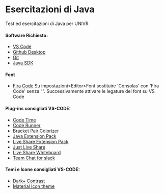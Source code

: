 # Esercitazioni di Java
Test ed esercitazioni di Java per UNIVR


#### Software Richiesto:
<ul>
<li><a href="https://code.visualstudio.com/">VS Code</a></li>
<li><a href="https://desktop.github.com/">Github Desktop</a></li>
<li><a href="https://git-scm.com/downloads">Git</a></li>
<li><a href="https://www.oracle.com/technetwork/java/javase/downloads/jdk8-downloads-2133151.html">Java SDK</a></li>
</ul>

#### Font
<ul>
<li><a href="https://github.com/tonsky/FiraCode">Fira Code</a>
Su impostazioni>Editor>Font sostituire 'Consolas' con 'Fira Code' senza ' '. Successivamente attivare le legature del font su VS Code</li>
</ul>

#### Plug-ins consigliati VS-CODE:
<ul>
<li><a href="https://marketplace.visualstudio.com/items?itemName=softwaredotcom.swdc-vscode">Code Time</a></li>
<li><a href="https://marketplace.visualstudio.com/items?itemName=formulahendry.code-runner">Code Runner</a></li>
<li><a href="https://marketplace.visualstudio.com/items?itemName=CoenraadS.bracket-pair-colorizer-2">Bracket Pair Colorizer</a></li>
<li><a href="https://marketplace.visualstudio.com/items?itemName=vscjava.vscode-java-pack">Java Extension Pack</a></li>
<li><a href="https://marketplace.visualstudio.com/items?itemName=MS-vsliveshare.vsliveshare-pack">Live Share Extension Pack</a></li>
<li><a href="https://marketplace.visualstudio.com/items?itemName=MS-vsliveshare.vsliveshare">Just Live Share</a></li>
<li><a href="https://marketplace.visualstudio.com/items?itemName=lostintangent.vsls-whiteboard">Live Share Whiteboard</a></li>
<li><a href="https://marketplace.visualstudio.com/items?itemName=karigari.chat">Team Chat for slack</a></li>
</ul>

#### Temi e Icone consigliati VS-CODE:
<ul>
<li><a href="https://marketplace.visualstudio.com/items?itemName=k3a.theme-dark-plus-contrast">Dark+ Contrast</a></li>
<li><a href="https://marketplace.visualstudio.com/items?itemName=PKief.material-icon-theme">Material Icon theme</a></li>
</ul>
